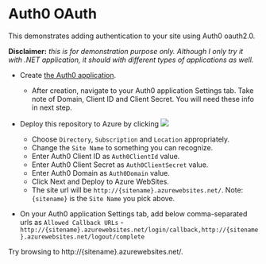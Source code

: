 Auth0 OAuth
================
This demonstrates adding authentication to your site using Auth0 oauth2.0.

<strong>Disclaimer:</strong> <i>this is for demonstration purpose only.   Although I only try it with .NET application, it should with different types of applications as well.</i>

  - Create [the Auth0 application](https://app.auth0.com/#/applications).  
    - After creation, navigate to your Auth0 application Settings tab.  Take note of Domain, Client ID and Client Secret.  You will need these info in next step.
    
  - Deploy this repository to Azure by clicking <a href="https://azuredeploy.net/" target="_blank"><img src="http://azuredeploy.net/deploybutton.png"/></a>
    - Choose `Directory`, `Subscription` and `Location` appropriately.
    - Change the `Site Name` to something you can recognize.  
    - Enter Auth0 Client ID as `Auth0ClientId` value.
    - Enter Auth0 Client Secret as `Auth0ClientSecret` value.
    - Enter Auth0 Domain as `Auth0Domain` value.
    - Click Next and Deploy to Azure WebSites.  
    - The site url will be `http://{sitename}.azurewebsites.net/`.  Note: `{sitename}` is the `Site Name` you pick above.
    
  -  On your Auth0 application Settings tab, add below comma-separated urls as `Allowed Callback URLs`
    - `http://{sitename}.azurewebsites.net/login/callback,http://{sitename}.azurewebsites.net/logout/complete`

Try browsing to http://{sitename}.azurewebsites.net/.
